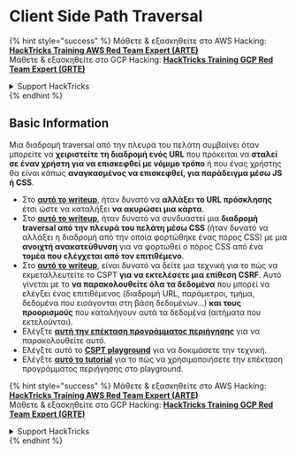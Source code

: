 # Client Side Path Traversal

{% hint style="success" %}
Μάθετε & εξασκηθείτε στο AWS Hacking:<img src="../.gitbook/assets/arte.png" alt="" data-size="line">[**HackTricks Training AWS Red Team Expert (ARTE)**](https://training.hacktricks.xyz/courses/arte)<img src="../.gitbook/assets/arte.png" alt="" data-size="line">\
Μάθετε & εξασκηθείτε στο GCP Hacking: <img src="../.gitbook/assets/grte.png" alt="" data-size="line">[**HackTricks Training GCP Red Team Expert (GRTE)**<img src="../.gitbook/assets/grte.png" alt="" data-size="line">](https://training.hacktricks.xyz/courses/grte)

<details>

<summary>Support HackTricks</summary>

* Ελέγξτε τα [**σχέδια συνδρομής**](https://github.com/sponsors/carlospolop)!
* **Εγγραφείτε στην** 💬 [**ομάδα Discord**](https://discord.gg/hRep4RUj7f) ή στην [**ομάδα telegram**](https://t.me/peass) ή **ακολουθήστε** μας στο **Twitter** 🐦 [**@hacktricks\_live**](https://twitter.com/hacktricks_live)**.**
* **Μοιραστείτε κόλπα hacking υποβάλλοντας PRs στα** [**HackTricks**](https://github.com/carlospolop/hacktricks) και [**HackTricks Cloud**](https://github.com/carlospolop/hacktricks-cloud) github repos.

</details>
{% endhint %}

## Basic Information

Μια διαδρομή traversal από την πλευρά του πελάτη συμβαίνει όταν μπορείτε να **χειριστείτε τη διαδρομή ενός URL** που πρόκειται να **σταλεί σε έναν χρήστη για να επισκεφθεί με νόμιμο τρόπο** ή που ένας χρήστης θα είναι κάπως **αναγκασμένος να επισκεφθεί, για παράδειγμα μέσω JS ή CSS**.

* Στο [**αυτό το writeup**](https://erasec.be/blog/client-side-path-manipulation/), ήταν δυνατό να **αλλάξει το URL πρόσκλησης** έτσι ώστε να καταλήξει **να ακυρώσει μια κάρτα**.
* Στο [**αυτό το writeup**](https://mr-medi.github.io/research/2022/11/04/practical-client-side-path-traversal-attacks.html), ήταν δυνατό να συνδυαστεί μια **διαδρομή traversal από την πλευρά του πελάτη μέσω CSS** (ήταν δυνατό να αλλάξει η διαδρομή από την οποία φορτώθηκε ένας πόρος CSS) με μια **ανοιχτή ανακατεύθυνση** για να φορτωθεί ο πόρος CSS από ένα **τομέα που ελέγχεται από τον επιτιθέμενο**.
* Στο [**αυτό το writeup**](https://blog.doyensec.com/2024/07/02/cspt2csrf.html), είναι δυνατό να δείτε μια τεχνική για το πώς να εκμεταλλευτείτε το CSPT **για να εκτελέσετε μια επίθεση CSRF**. Αυτό γίνεται με το **να παρακολουθείτε όλα τα δεδομένα** που μπορεί να ελέγξει ένας επιτιθέμενος (διαδρομή URL, παράμετροι, τμήμα, δεδομένα που εισάγονται στη βάση δεδομένων...) **και τους προορισμούς** που καταλήγουν αυτά τα δεδομένα (αιτήματα που εκτελούνται).
* Ελέγξτε [**αυτή την επέκταση προγράμματος περιήγησης**](https://addons.mozilla.org/en-US/firefox/addon/eval-villain/) για να παρακολουθείτε αυτό.
* Ελέγξτε αυτό το [**CSPT playground**](https://github.com/doyensec/CSPTPlayground) για να δοκιμάσετε την τεχνική.
* Ελέγξτε [**αυτό το tutorial**](https://blog.doyensec.com/2024/12/03/cspt-with-eval-villain.html) για το πώς να χρησιμοποιήσετε την επέκταση προγράμματος περιήγησης στο playground.

{% hint style="success" %}
Μάθετε & εξασκηθείτε στο AWS Hacking:<img src="../.gitbook/assets/arte.png" alt="" data-size="line">[**HackTricks Training AWS Red Team Expert (ARTE)**](https://training.hacktricks.xyz/courses/arte)<img src="../.gitbook/assets/arte.png" alt="" data-size="line">\
Μάθετε & εξασκηθείτε στο GCP Hacking: <img src="../.gitbook/assets/grte.png" alt="" data-size="line">[**HackTricks Training GCP Red Team Expert (GRTE)**<img src="../.gitbook/assets/grte.png" alt="" data-size="line">](https://training.hacktricks.xyz/courses/grte)

<details>

<summary>Support HackTricks</summary>

* Ελέγξτε τα [**σχέδια συνδρομής**](https://github.com/sponsors/carlospolop)!
* **Εγγραφείτε στην** 💬 [**ομάδα Discord**](https://discord.gg/hRep4RUj7f) ή στην [**ομάδα telegram**](https://t.me/peass) ή **ακολουθήστε** μας στο **Twitter** 🐦 [**@hacktricks\_live**](https://twitter.com/hacktricks_live)**.**
* **Μοιραστείτε κόλπα hacking υποβάλλοντας PRs στα** [**HackTricks**](https://github.com/carlospolop/hacktricks) και [**HackTricks Cloud**](https://github.com/carlospolop/hacktricks-cloud) github repos.

</details>
{% endhint %}
